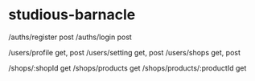 # studious-barnacle

/auths/register     post
/auths/login        post

/users/profile      get, post
/users/setting      get, post
/users/shops        get, post

/shops/:shopId              get
/shops/products             get
/shops/products/:productId  get